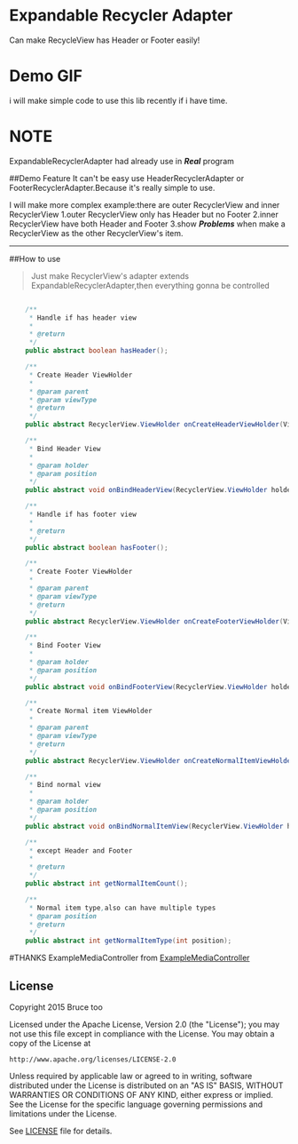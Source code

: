 # Expandable Recycler Adapter
  Can make RecycleView has Header or Footer easily!
# Demo GIF
  i will make simple code to use this lib recently if i have time.

# NOTE
  ExpandableRecyclerAdapter had already use in ***Real*** program

##Demo Feature
  It can't be easy use HeaderRecyclerAdapter or FooterRecyclerAdapter.Because
  it's really simple to use.
  
  I will make more complex example:there are outer RecyclerView and inner RecyclerView
  1.outer RecyclerView only has Header but no Footer
  2.inner RecyclerView have both Header and Footer
  3.show ***Problems*** when make a RecyclerView as the other RecyclerView's item.
  
------

##How to use
> Just make RecyclerView's adapter extends ExpandableRecyclerAdapter,then everything gonna be controlled
  ```java
  
      /**
       * Handle if has header view
       *
       * @return
       */
      public abstract boolean hasHeader();
  
      /**
       * Create Header ViewHolder
       *
       * @param parent
       * @param viewType
       * @return
       */
      public abstract RecyclerView.ViewHolder onCreateHeaderViewHolder(ViewGroup parent, int viewType);
  
      /**
       * Bind Header View
       *
       * @param holder
       * @param position
       */
      public abstract void onBindHeaderView(RecyclerView.ViewHolder holder, int position);
  
      /**
       * Handle if has footer view
       *
       * @return
       */
      public abstract boolean hasFooter();
  
      /**
       * Create Footer ViewHolder
       *
       * @param parent
       * @param viewType
       * @return
       */
      public abstract RecyclerView.ViewHolder onCreateFooterViewHolder(ViewGroup parent, int viewType);
  
      /**
       * Bind Footer View
       *
       * @param holder
       * @param position
       */
      public abstract void onBindFooterView(RecyclerView.ViewHolder holder, int position);
  
      /**
       * Create Normal item ViewHolder
       *
       * @param parent
       * @param viewType
       * @return
       */
      public abstract RecyclerView.ViewHolder onCreateNormalItemViewHolder(ViewGroup parent, int viewType);
  
      /**
       * Bind normal view
       *
       * @param holder
       * @param position
       */
      public abstract void onBindNormalItemView(RecyclerView.ViewHolder holder, int position);
  
      /**
       * except Header and Footer
       *
       * @return
       */
      public abstract int getNormalItemCount();
  
      /**
       * Normal item type,also can have multiple types
       * @param position
       * @return
       */
      public abstract int getNormalItemType(int position);
  
  ```

#THANKS
ExampleMediaController from [ExampleMediaController](https://github.com/brightec/ExampleMediaController)

## License

Copyright 2015 Bruce too

Licensed under the Apache License, Version 2.0 (the "License");
you may not use this file except in compliance with the License.
You may obtain a copy of the License at

    http://www.apache.org/licenses/LICENSE-2.0

Unless required by applicable law or agreed to in writing, software
distributed under the License is distributed on an "AS IS" BASIS,
WITHOUT WARRANTIES OR CONDITIONS OF ANY KIND, either express or implied.
See the License for the specific language governing permissions and
limitations under the License.

See [LICENSE](LICENSE) file for details.